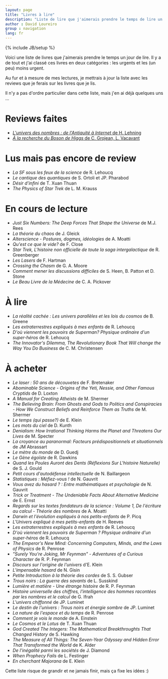 ```yaml
---
layout: page
title: "Livres à lire"
description: "Liste de lire que j'aimerais prendre le temps de lire un jour :)"
author : David Loureiro
group : navigation
lang: fr
---
```

{% include JB/setup %}

Voici une liste de livres que j'aimerais prendre le temps un jour de lire. Il y a de tout et j'ai classé ces livres en deux catégories : les urgents et les (un peu) moins urgent.

Au fur et à mesure de mes lectures, je mettrais à jour la liste avec les reviews que je ferais sur les livres que je lis.

Il n'y a pas d'ordre particulier dans cette liste, mais j'en ai déjà quelques uns ...

# Reviews faites

 * [*L'univers des nombres : de l'Antiquité à Internet* de H. Lehning](http://testdriventrekkie.com/livre/2013/11/27/livre---lunivers-des-nombres--de-lantiquit--internet-de-h-lehning)
 * [*À la recherche du Boson de Higgs* de C. Grojean, L. Vacavant](http://testdriventrekkie.com/livre/2013/12/04/livre---la-recherche-du-boson-de-higgs)

# Lus mais pas encore de review

 * *La SF sous les feux de la science* de R. Lehoucq
 * *Le cantique des quantiques* de S. Ortoli et JP. Pharabod
 * *Désir d'infini* de T. Xuan Thuan
 * *The Physics of Star Trek* de L. M. Krauss

# En cours de lecture

 * *Just Six Numbers: The Deep Forces That Shape the Universe* de M.J. Rees
 * *La théorie du chaos* de J. Gleick
 * *Alterscience - Postures, dogmes, idéologies* de A. Moatti
 * *Qu'est ce que le vide?* de F. Close
 * *Star Trek, L'histoire non officielle de toute la saga intergalactique* de R. Greenberger
 * *Les Lasers* de F. Hartman
 * *Crossing the Chasm* de G. A. Moore
 * *Comment mener les discussions difficiles* de S. Heen, B. Patton et D. Stone
 * *Le Beau Livre de la Médecine* de C. A. Pickover

# À lire

 * *La réalité cachée : Les univers parallèles et les lois du cosmos* de B. Greene
 * *Les extraterrestres expliqués à mes enfants* de R. Lehoucq
 * *D'où viennent les pouvoirs de Superman? Physique ordinaire d'un super-héros* de R. Lehoucq
 * *The Innovator's Dilemma, The Revolutionary Book That Will change the Way You Do Business* de C. M. Christensen

# À acheter

 * *Le laser : 50 ans de découvetes* de F. Bretenaker
 * *Abominable Science - Origins of the Yeti, Nessie, and Other Famous Cryptids* de D. Loxton
 * *A Manual for Creating Atheists* de M. Shermer
 * *The Believing Brain: From Ghosts and Gods to Politics and Conspiracies - How We Construct Beliefs and Reinforce Them as Truths* de M. Shermer
 * *Le temps (qui passe?)* de E. Klein
 * *Les mots du ciel* de D. Kunth
 * *Denialism: How Irrational Thinking Harms the Planet and Threatens Our Lives* de M. Specter
 * *La croyance au paranormal: Facteurs prédispositionnels et situationnels* de JM Abrassart
 * *Le mètre du monde* de D. Guedj
 * *Le Gène égoïste* de R. Dawkins
 * *Quand les Poules Auront des Dents (Réflexions Sur L'histoire Naturelle)* de S. J. Gould
 * *Petit cours d'autodéfense intellectuelle* de N. Baillargeon
 * *Statistiques : Méfiez-vous !* de N. Gauvrit
 * *Vous avez du hasard ? : Entre mathématiques et psychologie* de N. Gauvrit
 * *Trick or Treatment - The Undeniable Facts About Alternative Medicine* de E. Ernst
 * *Regards sur les textes fondateurs de la science : Volume 1, De l'écriture au calcul - Théorie des nombres* de A. Moatti
 * *Darwin et l'évolution expliqués à nos petits-enfants* de P. Picq
 * *L'Univers expliqué à mes petits-enfants* de H. Reeves
 * *Les extraterrestres expliqués à mes enfants* de R. Lehoucq
 * *D'où viennent les pouvoirs de Superman ? Physique ordinaire d'un super-héros* de R. Lehoucq
 * *The Emperor's New Mind: Concerning Computers, Minds, and the Laws of Physics* de R. Penrose
 * *"Surely You're Joking, Mr Feynman" - Adventures of a Curious Character* de R. P. Feynman
 * *Discours sur l'origine de l'univers* d'E. Klein
 * *L'impensable hasard* de N. Gisin
 * *Petite Introduction à la théorie des cordes* de S. S. Gubser
 * *Trous noirs : La guerre des savants* de L. Susskind
 * *Lumière et matière - Une étrange histoire* de R. P. Feynman
 * *Histoire universelle des chiffres, l'intelligence des hommes racontées par les nombres et le calcul* de G. Ifrah
 * *L'univers chiffonné* de JP. Luminet
 * *Le destin de l'univers : Trous noirs et énergie sombre* de JP. Luminet
 * *La nature de l'espace et du temps* de R. Penrose
 * *Comment je vois le monde* de A. Einstein
 * *Le Cosmos et le Lotus* de T. Xuan Thuan
 * *God Created The Integers: The Mathematical Breakthroughts That Changed History* de S. Hawking
 * *The Measure of All Things: The Seven-Year Odyssey and Hidden Error That Transformed the World* de K. Alder
 * *De l'inégalité parmi les sociétés* de J. Diamond
 * *When Prophecy Fails* de L. Festinger
 * *En cherchant Majorana* de E. Klein

Cette liste risque de grandir et ne jamais finir, mais ça fixe les idées :)
